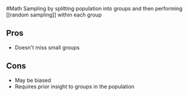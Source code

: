 #Math 
Sampling by splitting population into groups and then performing [[random sampling]] within each group
## Pros
* Doesn't miss small groups
## Cons
* May be biased
* Requires prior insight to groups in the population
